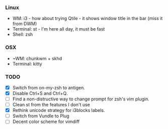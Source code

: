 
### Linux
* WM: i3 - how about trying Qtile - it shows window title in the bar (miss it from DWM)
* Terminal: st - I'm here all day, it must be fast
* Shell: zsh

### OSX
* ~WM: chunkwm + skhd
* Terminal: kitty

### TODO
- [x] Switch from on-my-zsh to antigen.
- [x] Disable Ctrl+S and Ctrl+Q.
- [ ] Find a non-distructive way to change prompt for zsh's vim plugin.
- [ ] Clean st from the features I don't use
- [x] Rethink unicode strategy for i3blocks labels.
- [ ] Switch from Vundle to Plug
- [ ] Decent color scheme for vimdiff
